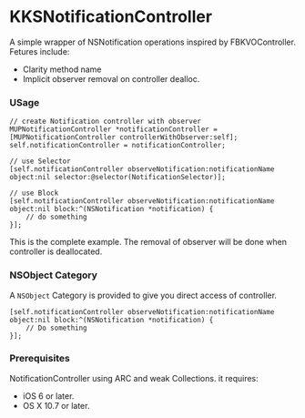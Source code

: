 KKSNotificationController
=========================

A simple  wrapper of NSNotification operations inspired by FBKVOController. Fetures include:

* Clarity method name
* Implicit observer removal on controller dealloc.

### USage
```
// create Notification controller with observer
MUPNotificationController *notificationController = [MUPNotificationController controllerWithObserver:self];
self.notificationController = notificationController;
    
// use Selector
[self.notificationController observeNotification:notificationName object:nil selector:@selector(NotificationSelector)];
    
// use Block
[self.notificationController observeNotification:notificationName object:nil block:^(NSNotification *notification) {
    // do something
}];
```
This is the complete example. The removal of observer will be done when controller is deallocated.

### NSObject Category

A `NSObject` Category is provided to give you direct access of controller.

```
[self.notificationController observeNotification:notificationName object:nil block:^(NSNotification *notification) {
    // Do something
}];
```

### Prerequisites
NotificationController using ARC and weak Collections. it requires:
* iOS 6 or later.
* OS X 10.7 or later.

